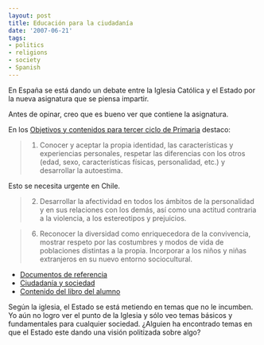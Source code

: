 ```yaml
---
layout: post
title: Educación para la ciudadanía
date: '2007-06-21'
tags:
- politics
- religions
- society
- Spanish
---
```


En España se está dando un debate entre la Iglesia Católica y el Estado por la nueva asignatura que se piensa impartir.

Antes de opinar, creo que es bueno ver que contiene la asignatura.

En los [Objetivos y contenidos para tercer ciclo de Primaria][1] destaco:

> 1. Conocer y aceptar la propia identidad, las características y experiencias personales, respetar las diferencias con los otros (edad, sexo, características físicas, personalidad, etc.) y desarrollar la autoestima.

Esto se necesita urgente en Chile.

> 2. Desarrollar la afectividad en todos los ámbitos de la personalidad y en sus relaciones con los demás, así como una actitud contraria a la violencia, a los estereotipos y prejuicios.

> 6. Reconocer la diversidad como enriquecedora de la convivencia, mostrar respeto por las costumbres y modos de vida de poblaciones distintas a la propia. Incorporar a los niños y niñas extranjeros en su nuevo entorno sociocultural.

* [Documentos de referencia][2]  
* [Ciudadanía y sociedad][3]  
* [Contenido del libro del alumno][4]

Según la iglesia, el Estado se está metiendo en temas que no le incumben. Yo aún no logro ver el punto de la Iglesia y sólo veo temas básicos y fundamentales para cualquier sociedad. ¿Alguien ha encontrado temas en que el Estado este dando una visión politizada sobre algo?

[1]: http://www.ciudadania.profes.net/ver_noticia.aspx?id=10639  
 [2]: http://www.ciudadania.profes.net/ver_galeria_enlaces.aspx?id=9510  
 [3]: http://www.ciudadania.profes.net/ver_galeria_enlaces.aspx?id=9509  
 [4]: http://www.ciudadania.profes.net/ver_noticia.aspx?id=10449

